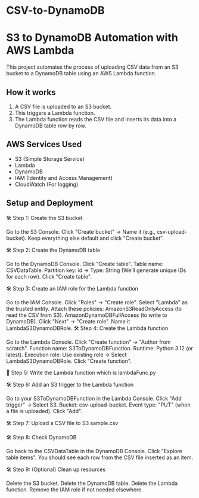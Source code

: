 # CSV-to-DynamoDB

# S3 to DynamoDB Automation with AWS Lambda

This project automates the process of uploading CSV data from an S3 bucket to a DynamoDB table using an AWS Lambda function.

## How it works
1. A CSV file is uploaded to an S3 bucket.
2. This triggers a Lambda function.
3. The Lambda function reads the CSV file and inserts its data into a DynamoDB table row by row.

## AWS Services Used
- S3 (Simple Storage Service)
- Lambda
- DynamoDB
- IAM (Identity and Access Management)
- CloudWatch (For logging)

## Setup and Deployment
🛠 Step 1: Create the S3 bucket

Go to the S3 Console.
Click "Create bucket" → Name it (e.g., csv-upload-bucket).
Keep everything else default and click "Create bucket".

🛠 Step 2: Create the DynamoDB table

Go to the DynamoDB Console.
Click "Create table".
Table name: CSVDataTable.
Partition key: id → Type: String (We’ll generate unique IDs for each row).
Click "Create table".


🛠 Step 3: Create an IAM role for the Lambda function

Go to the IAM Console.
Click "Roles" → "Create role".
Select "Lambda" as the trusted entity.
Attach these policies:
AmazonS3ReadOnlyAccess (to read the CSV from S3).
AmazonDynamoDBFullAccess (to write to DynamoDB).
Click "Next" → "Create role".
Name it LambdaS3DynamoDBRole.
🛠 Step 4: Create the Lambda function

Go to the Lambda Console.
Click "Create function" → "Author from scratch".
Function name: S3ToDynamoDBFunction.
Runtime: Python 3.12 (or latest).
Execution role: Use existing role → Select LambdaS3DynamoDBRole.
Click "Create function".


📝 Step 5: Write the Lambda function 
which is lambdaFunc.py

🛠 Step 6: Add an S3 trigger to the Lambda function

Go to your S3ToDynamoDBFunction in the Lambda Console.
Click "Add trigger" → Select S3.
Bucket: csv-upload-bucket.
Event type: "PUT" (when a file is uploaded).
Click "Add".

🛠 Step 7: Upload a CSV file to S3
sample.csv

🛠 Step 8: Check DynamoDB

Go back to the CSVDataTable in the DynamoDB Console.
Click "Explore table items".
You should see each row from the CSV file inserted as an item.


🛠 Step 9: (Optional) Clean up resources

Delete the S3 bucket.
Delete the DynamoDB table.
Delete the Lambda function.
Remove the IAM role if not needed elsewhere.
